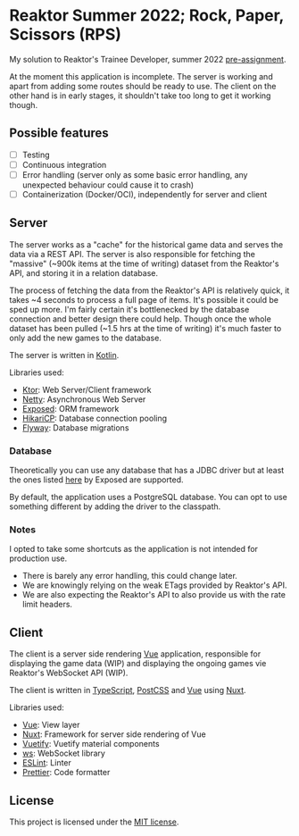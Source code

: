 # Reaktor Summer 2022; Rock, Paper, Scissors (RPS)

My solution to Reaktor's Trainee Developer, summer
2022 [pre-assignment](https://web.archive.org/web/20220109201917/https://www.reaktor.com/assignment-2022-developers/).

At the moment this application is incomplete. The server is working and apart from adding some routes should be ready to
use. The client on the other hand is in early stages, it shouldn't take too long to get it working though.

## Possible features

- [ ] Testing
- [ ] Continuous integration
- [ ] Error handling (server only as some basic error handling, any unexpected behaviour could cause it to crash)
- [ ] Containerization (Docker/OCI), independently for server and client

## Server

The server works as a "cache" for the historical game data and serves the data via a REST API. The server is also
responsible for fetching the "massive" (~900k items at the time of writing) dataset from the Reaktor's API, and storing
it in a relation database.

The process of fetching the data from the Reaktor's API is relatively quick, it takes ~4 seconds to process a full page
of items. It's possible it could be sped up more. I'm fairly certain it's bottlenecked by the database connection and
better design there could help. Though once the whole dataset has been pulled (~1.5 hrs at the time of writing) it's
much faster to only add the new games to the database.

The server is written in [Kotlin](https://kotlinlang.org/).

Libraries used:

- [Ktor](https://github.com/ktorio/ktor): Web Server/Client framework
- [Netty](https://github.com/netty/netty): Asynchronous Web Server
- [Exposed](https://github.com/JetBrains/Exposed): ORM framework
- [HikariCP](https://github.com/brettwooldridge/HikariCP): Database connection pooling
- [Flyway](https://github.com/flyway/flyway): Database migrations

### Database

Theoretically you can use any database that has a JDBC driver but at least the ones
listed [here](https://github.com/JetBrains/Exposed#supported-databases) by Exposed are supported.

By default, the application uses a PostgreSQL database. You can opt to use something different by adding the driver to
the classpath.

### Notes

I opted to take some shortcuts as the application is not intended for production use.

- There is barely any error handling, this could change later.
- We are knowingly relying on the weak ETags provided by Reaktor's API.
- We are also expecting the Reaktor's API to also provide us with the rate limit headers.

## Client

The client is a server side rendering [Vue](https://vuejs.org/) application, responsible for displaying the game data
(WIP) and displaying the ongoing games vie Reaktor's WebSocket API (WIP).

The client is written in [TypeScript](https://www.typescriptlang.org/), [PostCSS](https://postcss.org/)
and [Vue](https://vuejs.org/) using [Nuxt](https://nuxtjs.org/).

Libraries used:

- [Vue](https://github.com/vuejs/vue): View layer
- [Nuxt](https://github.com/nuxt/nuxt.js): Framework for server side rendering of Vue
- [Vuetify](https://github.com/vuetifyjs/vuetify): Vuetify material components
- [ws](https://github.com/websockets/ws): WebSocket library
- [ESLint](https://github.com/eslint/eslint): Linter
- [Prettier](https://github.com/prettier/prettier): Code formatter

## License

This project is licensed under the [MIT license](LICENSE).
